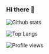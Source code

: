 ### Hi there 👋

![Github stats](https://github-readme-stats.vercel.app/api?username=azherebtsov&show_icons=true)

![Top Langs](https://github-readme-stats.vercel.app/api/top-langs/?username=azherebtsov&layout=compact)	

![Profile views](https://gpvc.arturio.dev/azherebtsov)

<!--
**azherebtsov/azherebtsov** is a ✨ _special_ ✨ repository because its `README.md` (this file) appears on your GitHub profile.

Here are some ideas to get you started:

- 🔭 I’m currently working on ...
- 🌱 I’m currently learning ...
- 👯 I’m looking to collaborate on ...
- 🤔 I’m looking for help with ...
- 💬 Ask me about ...
- 📫 How to reach me: ...
- 😄 Pronouns: ...
- ⚡ Fun fact: ...
-->
